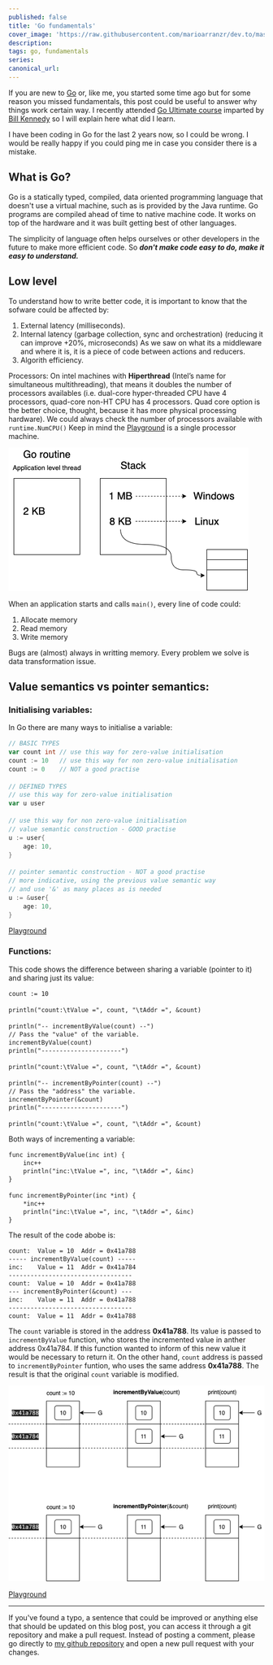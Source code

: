 ```yaml
---
published: false
title: 'Go fundamentals'
cover_image: 'https://raw.githubusercontent.com/marioarranzr/dev.to/master/blog-posts/go-fundamentals/assets/your-asset.png'
description:
tags: go, fundamentals
series:
canonical_url:
---
```


If you are new to [Go](https://golang.org/) or, like me, you started some time ago but for some reason you missed fundamentals, this post could be useful to answer why things work certain way. I recently attended [Go Ultimate course](https://www.ardanlabs.com/ultimate-go) imparted by [Bill Kennedy](https://twitter.com/goinggodotnet) so I will explain here what did I learn.

I have been coding in Go for the last 2 years now, so I could be wrong. I would be really happy if you could ping me in case you consider there is a mistake.

## What is Go?

Go is a statically typed, compiled, data oriented programming language that doesn't use a virtual machine, such as is provided by the Java runtime. Go programs are compiled ahead of time to native machine code. It works on top of the hardware and it was built getting best of other languages.

The simplicity of language often helps ourselves or other developers in the future to make more efficient code. So ***don't make code easy to do, make it easy to understand.***

## Low level

To understand how to write better code, it is important to know that the sofware could be affected by:
1. External latency (milliseconds).
2. Internal latency (garbage collection, sync and orchestration) (reducing it can improve +20%, microseconds)
As we saw on what its a middleware and where it is, it is a piece of code between actions and reducers.
3. Algorith efficiency.

Processors: On intel machines with **Hiperthread** (Intel’s name for simultaneous multithreading), that means it doubles the number of processors availables (i.e. dual-core hyper-threaded CPU have 4 processors, quad-core non-HT CPU has 4 processors. Quad core option is the better choice, thought, because it has more physical processing hardware).
We could always check the number of processors available with `runtime.NumCPU()`
Keep in mind the [Playground](https://play.golang.org/) is a single processor machine.

![Stack memory](https://raw.githubusercontent.com/marioarranzr/dev.to/master/blog-posts/go-fundamentals/assets/stack.png)

When an application starts and calls `main()`, every line of code could:
1. Allocate memory
2. Read memory
3. Write memory

Bugs are (almost) always in writting memory. Every problem we solve is data transformation issue.

## Value semantics vs pointer semantics:

### Initialising variables:

In Go there are many ways to initialise a variable:

```go
// BASIC TYPES
var count int // use this way for zero-value initialisation
count := 10   // use this way for non zero-value initialisation
count := 0    // NOT a good practise

// DEFINED TYPES
// use this way for zero-value initialisation
var u user

// use this way for non zero-value initialisation
// value semantic construction - GOOD practise
u := user{
    age: 10,
}

// pointer semantic construction - NOT a good practise
// more indicative, using the previous value semantic way
// and use '&' as many places as is needed
u := &user{
    age: 10,
}
```
[Playground](https://play.golang.org/p/-f9PCB8Y9z6)

### Functions:

This code shows the difference between sharing a variable (pointer to it) and sharing just its value:
```
count := 10

println("count:\tValue =", count, "\tAddr =", &count)

println("-- incrementByValue(count) --")
// Pass the "value" of the variable.
incrementByValue(count)
println("----------------------")

println("count:\tValue =", count, "\tAddr =", &count)

println("-- incrementByPointer(count) --")
// Pass the "address" the variable.
incrementByPointer(&count)
println("----------------------")

println("count:\tValue =", count, "\tAddr =", &count)
```

Both ways of incrementing a variable:
```
func incrementByValue(inc int) {
	inc++
	println("inc:\tValue =", inc, "\tAddr =", &inc)
}

func incrementByPointer(inc *int) {
	*inc++
	println("inc:\tValue =", inc, "\tAddr =", &inc)
}
```

The result of the code abobe is:

```text
count:	Value = 10 	Addr = 0x41a788
----- incrementByValue(count) -----
inc:	Value = 11 	Addr = 0x41a784
----------------------------------
count:	Value = 10 	Addr = 0x41a788
--- incrementByPointer(&count) ---
inc:	Value = 11 	Addr = 0x41a788
----------------------------------
count:	Value = 11 	Addr = 0x41a788
```

The `count` variable is stored in the address **0x41a788**. Its value is passed to `incrementByValue` function, who stores the incremented value in anther address 0x41a784. If this function wanted to inform of this new value it would be necessary to return it.
On the other hand, `count` address is passed to `incrementByPointer` funtion, who uses the same address **0x41a788**. The result is that the original `count` variable is modified.

![Stack memory](https://raw.githubusercontent.com/marioarranzr/dev.to/master/blog-posts/go-fundamentals/assets/value-vs-pointer.png)

[Playground](https://play.golang.com/p/q0rBOyxnUDQ)

---

If you've found a typo, a sentence that could be improved or anything else that should be updated on this blog post, you can access it through a git repository and make a pull request. Instead of posting a comment, please go directly to [my github repository](https://github.com/marioarranzr/dev.to) and open a new pull request with your changes.
